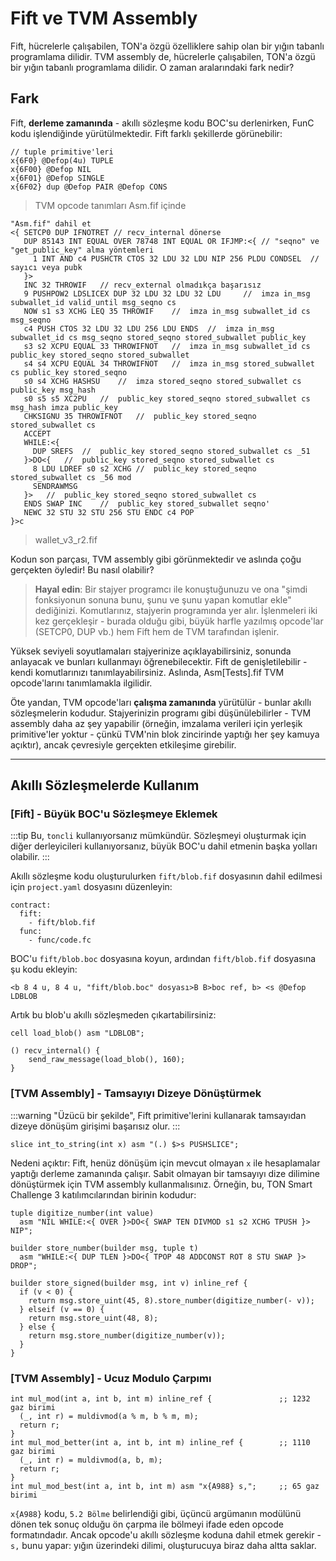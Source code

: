 # Fift ve TVM Assembly

Fift, hücrelerle çalışabilen, TON'a özgü özelliklere sahip olan bir yığın tabanlı programlama dilidir. TVM assembly de, hücrelerle çalışabilen, TON'a özgü bir yığın tabanlı programlama dilidir. O zaman aralarındaki fark nedir?

## Fark

Fift, **derleme zamanında** - akıllı sözleşme kodu BOC'su derlenirken, FunC kodu işlendiğinde yürütülmektedir. Fift farklı şekillerde görünebilir:

```
// tuple primitive'leri
x{6F0} @Defop(4u) TUPLE
x{6F00} @Defop NIL
x{6F01} @Defop SINGLE
x{6F02} dup @Defop PAIR @Defop CONS
```
> TVM opcode tanımları Asm.fif içinde

```
"Asm.fif" dahil et
<{ SETCP0 DUP IFNOTRET // recv_internal dönerse
   DUP 85143 INT EQUAL OVER 78748 INT EQUAL OR IFJMP:<{ // "seqno" ve "get_public_key" alma yöntemleri
     1 INT AND c4 PUSHCTR CTOS 32 LDU 32 LDU NIP 256 PLDU CONDSEL  // sayıcı veya pubk
   }>
   INC 32 THROWIF	// recv_external olmadıkça başarısız
   9 PUSHPOW2 LDSLICEX DUP 32 LDU 32 LDU 32 LDU 	//  imza in_msg subwallet_id valid_until msg_seqno cs
   NOW s1 s3 XCHG LEQ 35 THROWIF	//  imza in_msg subwallet_id cs msg_seqno
   c4 PUSH CTOS 32 LDU 32 LDU 256 LDU ENDS	//  imza in_msg subwallet_id cs msg_seqno stored_seqno stored_subwallet public_key
   s3 s2 XCPU EQUAL 33 THROWIFNOT	//  imza in_msg subwallet_id cs public_key stored_seqno stored_subwallet
   s4 s4 XCPU EQUAL 34 THROWIFNOT	//  imza in_msg stored_subwallet cs public_key stored_seqno
   s0 s4 XCHG HASHSU	//  imza stored_seqno stored_subwallet cs public_key msg_hash
   s0 s5 s5 XC2PU	//  public_key stored_seqno stored_subwallet cs msg_hash imza public_key
   CHKSIGNU 35 THROWIFNOT	//  public_key stored_seqno stored_subwallet cs
   ACCEPT
   WHILE:<{
     DUP SREFS	//  public_key stored_seqno stored_subwallet cs _51
   }>DO<{	//  public_key stored_seqno stored_subwallet cs
     8 LDU LDREF s0 s2 XCHG	//  public_key stored_seqno stored_subwallet cs _56 mod
     SENDRAWMSG
   }>	//  public_key stored_seqno stored_subwallet cs
   ENDS SWAP INC	//  public_key stored_subwallet seqno'
   NEWC 32 STU 32 STU 256 STU ENDC c4 POP
}>c
```
> wallet_v3_r2.fif

Kodun son parçası, TVM assembly gibi görünmektedir ve aslında çoğu gerçekten öyledir! Bu nasıl olabilir?

> **Hayal edin**: Bir stajyer programcı ile konuştuğunuzu ve ona "şimdi fonksiyonun sonuna bunu, şunu ve şunu yapan komutlar ekle" dediğinizi. Komutlarınız, stajyerin programında yer alır. İşlenmeleri iki kez gerçekleşir - burada olduğu gibi, büyük harfle yazılmış opcode'lar (SETCP0, DUP vb.) hem Fift hem de TVM tarafından işlenir.

Yüksek seviyeli soyutlamaları stajyerinize açıklayabilirsiniz, sonunda anlayacak ve bunları kullanmayı öğrenebilecektir. Fift de genişletilebilir - kendi komutlarınızı tanımlayabilirsiniz. Aslında, Asm[Tests].fif TVM opcode'larını tanımlamakla ilgilidir.

Öte yandan, TVM opcode'ları **çalışma zamanında** yürütülür - bunlar akıllı sözleşmelerin kodudur. Stajyerinizin programı gibi düşünülebilirler - TVM assembly daha az şey yapabilir (örneğin, imzalama verileri için yerleşik primitive'ler yoktur - çünkü TVM'nin blok zincirinde yaptığı her şey kamuya açıktır), ancak çevresiyle gerçekten etkileşime girebilir.

---

## Akıllı Sözleşmelerde Kullanım

### [Fift] - Büyük BOC'u Sözleşmeye Eklemek

:::tip 
Bu, `toncli` kullanıyorsanız mümkündür. Sözleşmeyi oluşturmak için diğer derleyicileri kullanıyorsanız, büyük BOC'u dahil etmenin başka yolları olabilir.
:::

Akıllı sözleşme kodu oluşturulurken `fift/blob.fif` dosyasının dahil edilmesi için `project.yaml` dosyasını düzenleyin:
```
contract:
  fift:
    - fift/blob.fif
  func:
    - func/code.fc
```

BOC'u `fift/blob.boc` dosyasına koyun, ardından `fift/blob.fif` dosyasına şu kodu ekleyin:
```
<b 8 4 u, 8 4 u, "fift/blob.boc" dosyası>B B>boc ref, b> <s @Defop LDBLOB
```

Artık bu blob'u akıllı sözleşmeden çıkartabilirsiniz:
```
cell load_blob() asm "LDBLOB";

() recv_internal() {
    send_raw_message(load_blob(), 160);
}
```

### [TVM Assembly] - Tamsayıyı Dizeye Dönüştürmek

:::warning 
"Üzücü bir şekilde", Fift primitive'lerini kullanarak tamsayıdan dizeye dönüşüm girişimi başarısız olur.
:::

```
slice int_to_string(int x) asm "(.) $>s PUSHSLICE";
```
Nedeni açıktır: Fift, henüz dönüşüm için mevcut olmayan `x` ile hesaplamalar yaptığı derleme zamanında çalışır. Sabit olmayan bir tamsayıyı dize dilimine dönüştürmek için TVM assembly kullanmalısınız. Örneğin, bu, TON Smart Challenge 3 katılımcılarından birinin kodudur:
```
tuple digitize_number(int value)
  asm "NIL WHILE:<{ OVER }>DO<{ SWAP TEN DIVMOD s1 s2 XCHG TPUSH }> NIP";

builder store_number(builder msg, tuple t)
  asm "WHILE:<{ DUP TLEN }>DO<{ TPOP 48 ADDCONST ROT 8 STU SWAP }> DROP";

builder store_signed(builder msg, int v) inline_ref {
  if (v < 0) {
    return msg.store_uint(45, 8).store_number(digitize_number(- v));
  } elseif (v == 0) {
    return msg.store_uint(48, 8);
  } else {
    return msg.store_number(digitize_number(v));
  }
}
```

### [TVM Assembly] - Ucuz Modulo Çarpımı

```
int mul_mod(int a, int b, int m) inline_ref {               ;; 1232 gaz birimi
  (_, int r) = muldivmod(a % m, b % m, m);
  return r;
}
int mul_mod_better(int a, int b, int m) inline_ref {        ;; 1110 gaz birimi
  (_, int r) = muldivmod(a, b, m);
  return r;
}
int mul_mod_best(int a, int b, int m) asm "x{A988} s,";     ;; 65 gaz birimi
```

`x{A988}` kodu, `5.2 Bölme` belirlendiği gibi, üçüncü argümanın modülünü dönen tek sonuç olduğu ön çarpma ile bölmeyi ifade eden opcode formatındadır. Ancak opcode'u akıllı sözleşme koduna dahil etmek gerekir - `s,` bunu yapar: yığın üzerindeki dilimi, oluşturucuya biraz daha altta saklar.